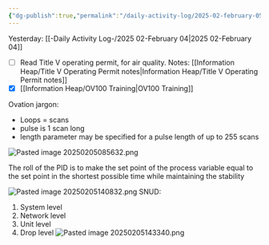 ```yaml
---
{"dg-publish":true,"permalink":"/daily-activity-log/2025-02-february-05/","noteIcon":"","created":"2025-05-20T10:31:34.010-05:00"}
---
```


Yesterday: [[-Daily Activity Log-/2025 02-February 04\|2025 02-February 04]]
- [ ] Read Title V operating permit, for air quality. Notes: [[Information Heap/Title V Operating Permit notes\|Information Heap/Title V Operating Permit notes]]
- [x] [[Information Heap/OV100 Training\|OV100 Training]]

Ovation jargon:
- Loops = scans
- pulse is 1 scan long
- length parameter may be specified for a pulse length of up to 255 scans


![Pasted image 20250205085632.png](/img/user/Pasted%20image%2020250205085632.png)



The roll of the PID is to make the set point of the process variable equal to the set point in the shortest possible time while maintaining the stability

![Pasted image 20250205140832.png](/img/user/Pasted%20image%2020250205140832.png)
SNUD:
1. System level
2. Network level
3. Unit level
4. Drop level
![Pasted image 20250205143340.png](/img/user/Pasted%20image%2020250205143340.png)